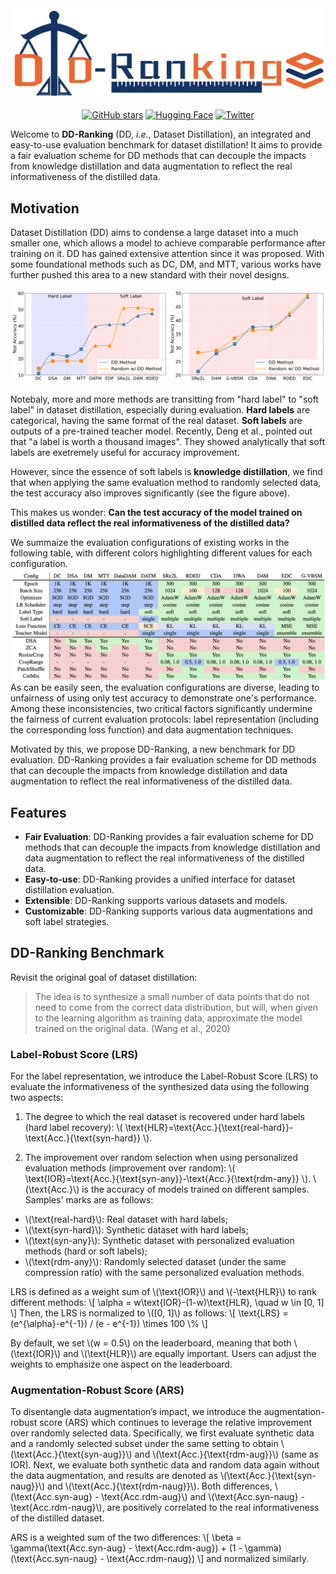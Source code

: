 <span style="display: block; text-align: center;">
<img src="static/logo.png" alt="logo"/>
</span>

<span style="display: block; text-align: center;">

[![GitHub stars](https://img.shields.io/github/stars/NUS-HPC-AI-Lab/DD-Ranking?style=flat&logo=github)](https://github.com/NUS-HPC-AI-Lab/DD-Ranking)
[![Hugging Face](https://img.shields.io/badge/🤗%20Hugging%20Face-Leaderboard-yellow?style=flat)](https://huggingface.co/spaces/logits/DD-Ranking)
[![Twitter](https://img.shields.io/badge/Twitter-Follow-blue?style=flat&logo=twitter)](https://x.com/Richard91316073/status/1890296645486801230)

</span>

Welcome to **DD-Ranking** (DD, *i.e.*, Dataset Distillation), an integrated and easy-to-use evaluation benchmark for dataset distillation! It aims to provide a fair evaluation scheme for DD methods that can decouple the impacts from knowledge distillation and data augmentation to reflect the real informativeness of the distilled data.

## Motivation
Dataset Distillation (DD) aims to condense a large dataset into a much smaller one, which allows a model to achieve comparable performance after training on it. DD has gained extensive attention since it was proposed. With some foundational methods such as DC, DM, and MTT, various works have further pushed this area to a new standard with their novel designs.

![history](static/history.png)

Notebaly, more and more methods are transitting from "hard label" to "soft label" in dataset distillation, especially during evaluation. **Hard labels** are categorical, having the same format of the real dataset. **Soft labels** are outputs of a pre-trained teacher model. 
Recently, Deng et al., pointed out that "a label is worth a thousand images". They showed analytically that soft labels are exetremely useful for accuracy improvement. 

However, since the essence of soft labels is **knowledge distillation**, we find that when applying the same evaluation method to randomly selected data, the test accuracy also improves significantly (see the figure above).

This makes us wonder: **Can the test accuracy of the model trained on distilled data reflect the real informativeness of the distilled data?**

We summaize the evaluation configurations of existing works in the following table, with different colors highlighting different values for each configuration.
![configurations](./static/configurations.png)
As can be easily seen, the evaluation configurations are diverse, leading to unfairness of using only test accuracy to demonstrate one's performance.
Among these inconsistencies, two critical factors significantly undermine the fairness of current evaluation protocols: label representation (including the corresponding loss function) and data augmentation techniques.

Motivated by this, we propose DD-Ranking, a new benchmark for DD evaluation. DD-Ranking provides a fair evaluation scheme for DD methods that can decouple the impacts from knowledge distillation and data augmentation to reflect the real informativeness of the distilled data.

## Features

- **Fair Evaluation**: DD-Ranking provides a fair evaluation scheme for DD methods that can decouple the impacts from knowledge distillation and data augmentation to reflect the real informativeness of the distilled data.
- **Easy-to-use**: DD-Ranking provides a unified interface for dataset distillation evaluation.
- **Extensible**: DD-Ranking supports various datasets and models.
- **Customizable**: DD-Ranking supports various data augmentations and soft label strategies.

## DD-Ranking Benchmark

Revisit the original goal of dataset distillation: 
> The idea is to synthesize a small number of data points that do not need to come from the correct data distribution, but will, when given to the learning algorithm as training data, approximate the model trained on the original data. (Wang et al., 2020)
>

### Label-Robust Score (LRS)
For the label representation, we introduce the Label-Robust Score (LRS) to evaluate the informativeness of the synthesized data using the following two aspects:
1. The degree to which the real dataset is recovered under hard labels (hard label recovery): \\( \text{HLR}=\text{Acc.}{\text{real-hard}}-\text{Acc.}{\text{syn-hard}} \\).  

2. The improvement over random selection when using personalized evaluation methods (improvement over random): \\( \text{IOR}=\text{Acc.}{\text{syn-any}}-\text{Acc.}{\text{rdm-any}} \\).
\\(\text{Acc.}\\) is the accuracy of models trained on different samples. Samples' marks are as follows:
- \\(\text{real-hard}\\): Real dataset with hard labels;
- \\(\text{syn-hard}\\): Synthetic dataset with hard labels;
- \\(\text{syn-any}\\): Synthetic dataset with personalized evaluation methods (hard or soft labels);
- \\(\text{rdm-any}\\): Randomly selected dataset (under the same compression ratio) with the same personalized evaluation methods.

LRS is defined as a weight sum of \\(\text{IOR}\\) and \\(-\text{HLR}\\) to rank different methods:
\\[
\alpha = w\text{IOR}-(1-w)\text{HLR}, \quad w \in [0, 1]
\\]
Then, the LRS is normalized to \\([0, 1]\\) as follows:
\\[
\text{LRS} = (e^{\alpha}-e^{-1}) / (e - e^{-1}) \times 100 \\%
\\]

By default, we set \\(w = 0.5\\) on the leaderboard, meaning that both \\(\text{IOR}\\) and \\(\text{HLR}\\) are equally important. Users can adjust the weights to emphasize one aspect on the leaderboard.

### Augmentation-Robust Score (ARS)
To disentangle data augmentation’s impact, we introduce the augmentation-robust score (ARS) which continues to leverage the relative improvement over randomly selected data. Specifically, we first evaluate synthetic data and a randomly selected subset under the same setting to obtain \\(\text{Acc.}{\text{syn-aug}}\\) and \\(\text{Acc.}{\text{rdm-aug}}\\) (same as IOR). Next, we evaluate both synthetic data and random data again without the data augmentation, and results are denoted as \\(\text{Acc.}{\text{syn-naug}}\\) and \\(\text{Acc.}{\text{rdm-naug}}\\).
Both differences, \\(\text{Acc.syn-aug} - \text{Acc.rdm-aug}\\) and \\(\text{Acc.syn-naug} - \text{Acc.rdm-naug}\\), are positively correlated to the real informativeness of the distilled dataset.

ARS is a weighted sum of the two differences:
\\[
\beta = \gamma(\text{Acc.syn-aug} - \text{Acc.rdm-aug}) + (1 - \gamma)(\text{Acc.syn-naug} - \text{Acc.rdm-naug})
\\]
and normalized similarly.


